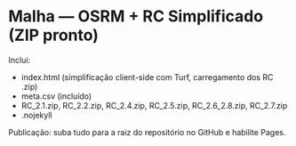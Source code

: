 # Malha — OSRM + RC Simplificado (ZIP pronto)

Inclui:
- index.html (simplificação client-side com Turf, carregamento dos RC .zip)
- meta.csv (incluído)
- RC_2.1.zip, RC_2.2.zip, RC_2.4.zip, RC_2.5.zip, RC_2.6_2.8.zip, RC_2.7.zip
- .nojekyll

Publicação: suba tudo para a raiz do repositório no GitHub e habilite Pages.
